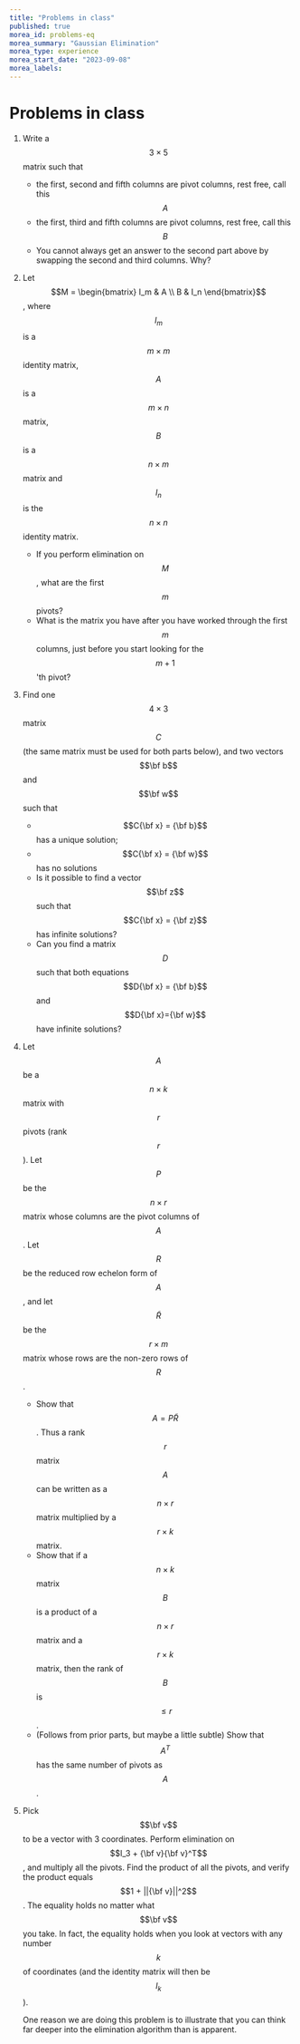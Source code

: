 ```yaml
---
title: "Problems in class"
published: true
morea_id: problems-eq
morea_summary: "Gaussian Elimination"
morea_type: experience
morea_start_date: "2023-09-08"
morea_labels:
---
```


# Problems in class

1. Write a $$3\times 5$$ matrix such that
   * the first, second and fifth columns are pivot columns, rest free, call this $$A$$
   * the first, third and fifth columns are pivot columns, rest free, call this $$B$$
   * You cannot always get an answer to the second part above by swapping the second and third columns. Why?

2. Let $$M = \begin{bmatrix} I_m & A \\ B & I_n \end{bmatrix}$$, where
   $$I_m$$ is a $$m\times m$$ identity matrix, $$A$$ is a $$m\times
   n$$ matrix, $$B$$ is a $$n\times m$$ matrix and $$I_n$$ is the
   $$n\times n$$ identity matrix.
	* If you perform elimination on $$M$$, what are the first $$m$$
pivots?
	* What is the matrix you have after you have worked through the first $$m$$ columns, just before you start looking for the $$m+1$$'th pivot?

4. Find one $$4\times 3$$ matrix $$C$$ (the same matrix must be used
   for both parts below), and two vectors $$\bf b$$ and $$\bf w$$ such that
    * $$C{\bf x} = {\bf b}$$ has a unique solution;
    * $$C{\bf x} = {\bf w}$$ has no solutions
    * Is it possible to find a vector $$\bf z$$ such that $$C{\bf x} = {\bf z}$$ has infinite solutions?
	* Can you find a matrix $$D$$ such that both equations $$D{\bf x} = {\bf b}$$ and $$D{\bf x}={\bf w}$$ have infinite solutions?

3. Let $$A$$ be a $$n\times k$$ matrix with $$r$$ pivots (rank $$r$$).
   Let $$P$$ be the $$n\times r$$ matrix whose columns are the pivot
   columns of $$A$$. Let $$R$$ be the reduced row echelon form of $$A$$,
   and let $${\tilde R}$$ be the $$r\times m$$ matrix whose rows are
   the non-zero rows of $$R$$.
   
   * Show that $$A= P{\tilde R}$$. Thus a rank $$r$$ matrix $$A$$ can
     be written as a $$n\times r$$ matrix multiplied by a $$r\times k$$ matrix.
   * Show that if a $$n\times k$$ matrix $$B$$ is a product of 
	 a $$n\times r$$ matrix and a $$r\times k$$ matrix, then the rank of $$B$$
	 is $$\le r$$.
   * (Follows from prior parts, but maybe a little subtle) Show that
     $$A^T$$ has the same number of pivots as $$A$$.
   


3. Pick $$\bf v$$ to be a vector with 3 coordinates. Perform
   elimination on $$I_3 + {\bf v}{\bf v}^T$$, and multiply all the
   pivots. Find the product of all the pivots, and verify the product
   equals $$1 + ||{\bf v}||^2$$. The equality holds no matter what
   $$\bf v$$ you take. In fact, the equality holds when you look at
   vectors with any number $$k$$ of coordinates (and the identity
   matrix will then be $$I_k$$). 
   
   One reason we are doing this problem is to illustrate that you can think
   far deeper into the elimination algorithm than is apparent.
      
   
